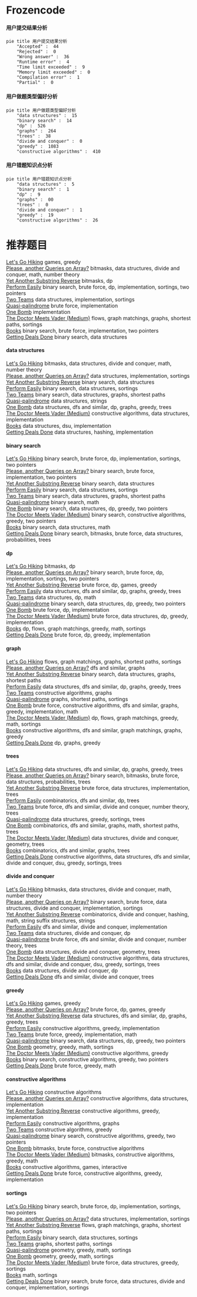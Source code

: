 # Frozencode
<!-- tabs:start -->
#### **用户提交结果分析**

```mermaid
pie title 用户提交结果分析
    "Accepted" :  44
    "Rejected" :  0
    "Wrong answer" :  36
    "Runtime error" :  4
    "Time limit exceeded" :  9
    "Memory limit exceeded" :  0
    "Compilation error" :  1
    "Partial" :  0
```
#### **用户做题类型偏好分析**

```mermaid
pie title 用户做题类型偏好分析
    "data structures" :  15
    "binary search" :  14
    "dp" :  526
    "graphs" :  264
    "trees" :  38
    "divide and conquer" :  0
    "greedy" :  1083
    "constructive algorithms" :  410
```
#### **用户错题知识点分析**

```mermaid
pie title 用户错题知识点分析
    "data structures" :  5
    "binary search" :  1
    "dp" :  9
    "graphs" :  00
    "trees" :  0
    "divide and conquer" :  1
    "greedy" :  19
    "constructive algorithms" :  26
```
<!-- tabs:end -->
# 推荐题目
[Let's Go Hiking](http://codeforces.com/problemset/problem/1495/B)		games,
                        greedy		  
[Please, another Queries on Array?](http://codeforces.com/problemset/problem/1114/F)		bitmasks,
                        data structures,
                        divide and conquer,
                        math,
                        number theory		  
[Yet Another Substring Reverse](http://codeforces.com/problemset/problem/1234/F)		bitmasks,
                        dp		  
[Perform Easily](https://codeforces.com/contest/1435/problem/C)		binary search,
                        brute force,
                        dp,
                        implementation,
                        sortings,
                        two pointers		  
[Two Teams](http://codeforces.com/problemset/problem/1154/E)		data structures,
                        implementation,
                        sortings		  
[Quasi-palindrome](http://codeforces.com/problemset/problem/863/A)		brute force,
                        implementation		  
[One Bomb](http://codeforces.com/problemset/problem/699/B)		implementation		  
[The Doctor Meets Vader (Medium)](http://codeforces.com/problemset/problem/1184/B2)		flows,
                        graph matchings,
                        graphs,
                        shortest paths,
                        sortings		  
[Books](http://codeforces.com/problemset/problem/279/B)		binary search,
                        brute force,
                        implementation,
                        two pointers		  
[Getting Deals Done](http://codeforces.com/problemset/problem/1070/E)		binary search,
                        data structures		  
<!-- tabs:start -->
#### **data structures**
[Let's Go Hiking](http://codeforces.com/problemset/problem/1114/F)		bitmasks,
                        data structures,
                        divide and conquer,
                        math,
                        number theory		  
[Please, another Queries on Array?](http://codeforces.com/problemset/problem/1154/E)		data structures,
                        implementation,
                        sortings		  
[Yet Another Substring Reverse](http://codeforces.com/problemset/problem/1070/E)		binary search,
                        data structures		  
[Perform Easily](http://codeforces.com/problemset/problem/862/E)		binary search,
                        data structures,
                        sortings		  
[Two Teams](http://codeforces.com/problemset/problem/229/B)		binary search,
                        data structures,
                        graphs,
                        shortest paths		  
[Quasi-palindrome](http://codeforces.com/problemset/problem/587/F)		data structures,
                        strings		  
[One Bomb](http://codeforces.com/problemset/problem/708/C)		data structures,
                        dfs and similar,
                        dp,
                        graphs,
                        greedy,
                        trees		  
[The Doctor Meets Vader (Medium)](http://codeforces.com/problemset/problem/156/B)		constructive algorithms,
                        data structures,
                        implementation		  
[Books](https://codeforces.com/contest/1293/problem/C)		data structures,
                        dsu,
                        implementation		  
[Getting Deals Done](http://codeforces.com/problemset/problem/4/C)		data structures,
                        hashing,
                        implementation		  
#### **binary search**
[Let's Go Hiking](https://codeforces.com/contest/1435/problem/C)		binary search,
                        brute force,
                        dp,
                        implementation,
                        sortings,
                        two pointers		  
[Please, another Queries on Array?](http://codeforces.com/problemset/problem/279/B)		binary search,
                        brute force,
                        implementation,
                        two pointers		  
[Yet Another Substring Reverse](http://codeforces.com/problemset/problem/1070/E)		binary search,
                        data structures		  
[Perform Easily](http://codeforces.com/problemset/problem/862/E)		binary search,
                        data structures,
                        sortings		  
[Two Teams](http://codeforces.com/problemset/problem/229/B)		binary search,
                        data structures,
                        graphs,
                        shortest paths		  
[Quasi-palindrome](http://codeforces.com/problemset/problem/1463/A)		binary search,
                        math		  
[One Bomb](http://codeforces.com/problemset/problem/1492/C)		binary search,
                        data structures,
                        dp,
                        greedy,
                        two pointers		  
[The Doctor Meets Vader (Medium)](http://codeforces.com/problemset/problem/1463/D)		binary search,
                        constructive algorithms,
                        greedy,
                        two pointers		  
[Books](http://codeforces.com/problemset/problem/1490/G)		binary search,
                        data structures,
                        math		  
[Getting Deals Done](http://codeforces.com/problemset/problem/1479/D)		binary search,
                        bitmasks,
                        brute force,
                        data structures,
                        probabilities,
                        trees		  
#### **dp**
[Let's Go Hiking](http://codeforces.com/problemset/problem/1234/F)		bitmasks,
                        dp		  
[Please, another Queries on Array?](https://codeforces.com/contest/1435/problem/C)		binary search,
                        brute force,
                        dp,
                        implementation,
                        sortings,
                        two pointers		  
[Yet Another Substring Reverse](http://codeforces.com/problemset/problem/1372/D)		brute force,
                        dp,
                        games,
                        greedy		  
[Perform Easily](http://codeforces.com/problemset/problem/708/C)		data structures,
                        dfs and similar,
                        dp,
                        graphs,
                        greedy,
                        trees		  
[Two Teams](http://codeforces.com/problemset/problem/1398/C)		data structures,
                        dp,
                        math		  
[Quasi-palindrome](http://codeforces.com/problemset/problem/1492/C)		binary search,
                        data structures,
                        dp,
                        greedy,
                        two pointers		  
[One Bomb](https://codeforces.com/contest/1457/problem/C)		brute force,
                        dp,
                        implementation		  
[The Doctor Meets Vader (Medium)](http://codeforces.com/problemset/problem/1491/C)		brute force,
                        data structures,
                        dp,
                        greedy,
                        implementation		  
[Books](http://codeforces.com/problemset/problem/1437/C)		dp,
                        flows,
                        graph matchings,
                        greedy,
                        math,
                        sortings		  
[Getting Deals Done](http://codeforces.com/problemset/problem/1499/B)		brute force,
                        dp,
                        greedy,
                        implementation		  
#### **graph**
[Let's Go Hiking](http://codeforces.com/problemset/problem/1184/B2)		flows,
                        graph matchings,
                        graphs,
                        shortest paths,
                        sortings		  
[Please, another Queries on Array?](http://codeforces.com/problemset/problem/1027/D)		dfs and similar,
                        graphs		  
[Yet Another Substring Reverse](http://codeforces.com/problemset/problem/229/B)		binary search,
                        data structures,
                        graphs,
                        shortest paths		  
[Perform Easily](http://codeforces.com/problemset/problem/708/C)		data structures,
                        dfs and similar,
                        dp,
                        graphs,
                        greedy,
                        trees		  
[Two Teams](https://codeforces.com/contest/1496/problem/E)		constructive algorithms,
                        graphs		  
[Quasi-palindrome](http://codeforces.com/problemset/problem/1422/D)		graphs,
                        shortest paths,
                        sortings		  
[One Bomb](http://codeforces.com/problemset/problem/1487/C)		brute force,
                        constructive algorithms,
                        dfs and similar,
                        graphs,
                        greedy,
                        implementation,
                        math		  
[The Doctor Meets Vader (Medium)](http://codeforces.com/problemset/problem/1437/C)		dp,
                        flows,
                        graph matchings,
                        greedy,
                        math,
                        sortings		  
[Books](http://codeforces.com/problemset/problem/1470/D)		constructive algorithms,
                        dfs and similar,
                        graph matchings,
                        graphs,
                        greedy		  
[Getting Deals Done](http://codeforces.com/problemset/problem/1476/C)		dp,
                        graphs,
                        greedy		  
#### **trees**
[Let's Go Hiking](http://codeforces.com/problemset/problem/708/C)		data structures,
                        dfs and similar,
                        dp,
                        graphs,
                        greedy,
                        trees		  
[Please, another Queries on Array?](http://codeforces.com/problemset/problem/1479/D)		binary search,
                        bitmasks,
                        brute force,
                        data structures,
                        probabilities,
                        trees		  
[Yet Another Substring Reverse](http://codeforces.com/problemset/problem/1511/C)		brute force,
                        data structures,
                        implementation,
                        trees		  
[Perform Easily](http://codeforces.com/problemset/problem/1499/F)		combinatorics,
                        dfs and similar,
                        dp,
                        trees		  
[Two Teams](http://codeforces.com/problemset/problem/1491/E)		brute force,
                        dfs and similar,
                        divide and conquer,
                        number theory,
                        trees		  
[Quasi-palindrome](http://codeforces.com/problemset/problem/1466/D)		data structures,
                        greedy,
                        sortings,
                        trees		  
[One Bomb](http://codeforces.com/problemset/problem/1495/D)		combinatorics,
                        dfs and similar,
                        graphs,
                        math,
                        shortest paths,
                        trees		  
[The Doctor Meets Vader (Medium)](http://codeforces.com/problemset/problem/1303/G)		data structures,
                        divide and conquer,
                        geometry,
                        trees		  
[Books](http://codeforces.com/problemset/problem/1454/E)		combinatorics,
                        dfs and similar,
                        graphs,
                        trees		  
[Getting Deals Done](http://codeforces.com/problemset/problem/1494/D)		constructive algorithms,
                        data structures,
                        dfs and similar,
                        divide and conquer,
                        dsu,
                        greedy,
                        sortings,
                        trees		  
#### **divide and conquer**
[Let's Go Hiking](http://codeforces.com/problemset/problem/1114/F)		bitmasks,
                        data structures,
                        divide and conquer,
                        math,
                        number theory		  
[Please, another Queries on Array?](http://codeforces.com/problemset/problem/1461/D)		binary search,
                        brute force,
                        data structures,
                        divide and conquer,
                        implementation,
                        sortings		  
[Yet Another Substring Reverse](http://codeforces.com/problemset/problem/1466/G)		combinatorics,
                        divide and conquer,
                        hashing,
                        math,
                        string suffix structures,
                        strings		  
[Perform Easily](http://codeforces.com/problemset/problem/1490/D)		dfs and similar,
                        divide and conquer,
                        implementation		  
[Two Teams](https://codeforces.com/contest/1483/problem/C)		data structures,
                        divide and conquer,
                        dp		  
[Quasi-palindrome](http://codeforces.com/problemset/problem/1491/E)		brute force,
                        dfs and similar,
                        divide and conquer,
                        number theory,
                        trees		  
[One Bomb](http://codeforces.com/problemset/problem/1303/G)		data structures,
                        divide and conquer,
                        geometry,
                        trees		  
[The Doctor Meets Vader (Medium)](http://codeforces.com/problemset/problem/1494/D)		constructive algorithms,
                        data structures,
                        dfs and similar,
                        divide and conquer,
                        dsu,
                        greedy,
                        sortings,
                        trees		  
[Books](http://codeforces.com/problemset/problem/1482/E)		data structures,
                        divide and conquer,
                        dp		  
[Getting Deals Done](http://codeforces.com/problemset/problem/566/C)		dfs and similar,
                        divide and conquer,
                        trees		  
#### **greedy**
[Let's Go Hiking](http://codeforces.com/problemset/problem/1495/B)		games,
                        greedy		  
[Please, another Queries on Array?](http://codeforces.com/problemset/problem/1372/D)		brute force,
                        dp,
                        games,
                        greedy		  
[Yet Another Substring Reverse](http://codeforces.com/problemset/problem/708/C)		data structures,
                        dfs and similar,
                        dp,
                        graphs,
                        greedy,
                        trees		  
[Perform Easily](https://codeforces.com/contest/1255/problem/D)		constructive algorithms,
                        greedy,
                        implementation		  
[Two Teams](http://codeforces.com/problemset/problem/1368/A)		brute force,
                        greedy,
                        implementation,
                        math		  
[Quasi-palindrome](http://codeforces.com/problemset/problem/1492/C)		binary search,
                        data structures,
                        dp,
                        greedy,
                        two pointers		  
[One Bomb](https://codeforces.com/contest/1496/problem/C)		geometry,
                        greedy,
                        math,
                        sortings		  
[The Doctor Meets Vader (Medium)](http://codeforces.com/problemset/problem/1493/A)		constructive algorithms,
                        greedy		  
[Books](http://codeforces.com/problemset/problem/1463/D)		binary search,
                        constructive algorithms,
                        greedy,
                        two pointers		  
[Getting Deals Done](http://codeforces.com/problemset/problem/1462/C)		brute force,
                        greedy,
                        math		  
#### **constructive algorithms**
[Let's Go Hiking](http://codeforces.com/problemset/problem/1335/B)		constructive algorithms		  
[Please, another Queries on Array?](http://codeforces.com/problemset/problem/156/B)		constructive algorithms,
                        data structures,
                        implementation		  
[Yet Another Substring Reverse](https://codeforces.com/contest/1255/problem/D)		constructive algorithms,
                        greedy,
                        implementation		  
[Perform Easily](https://codeforces.com/contest/1496/problem/E)		constructive algorithms,
                        graphs		  
[Two Teams](http://codeforces.com/problemset/problem/1493/A)		constructive algorithms,
                        greedy		  
[Quasi-palindrome](http://codeforces.com/problemset/problem/1463/D)		binary search,
                        constructive algorithms,
                        greedy,
                        two pointers		  
[One Bomb](https://codeforces.com/contest/1456/problem/B)		bitmasks,
                        brute force,
                        constructive algorithms		  
[The Doctor Meets Vader (Medium)](http://codeforces.com/problemset/problem/1492/D)		bitmasks,
                        constructive algorithms,
                        greedy,
                        math		  
[Books](https://codeforces.com/contest/1504/problem/D)		constructive algorithms,
                        games,
                        interactive		  
[Getting Deals Done](https://codeforces.com/contest/1483/problem/A)		brute force,
                        constructive algorithms,
                        greedy,
                        implementation		  
#### **sortings**
[Let's Go Hiking](https://codeforces.com/contest/1435/problem/C)		binary search,
                        brute force,
                        dp,
                        implementation,
                        sortings,
                        two pointers		  
[Please, another Queries on Array?](http://codeforces.com/problemset/problem/1154/E)		data structures,
                        implementation,
                        sortings		  
[Yet Another Substring Reverse](http://codeforces.com/problemset/problem/1184/B2)		flows,
                        graph matchings,
                        graphs,
                        shortest paths,
                        sortings		  
[Perform Easily](http://codeforces.com/problemset/problem/862/E)		binary search,
                        data structures,
                        sortings		  
[Two Teams](http://codeforces.com/problemset/problem/1422/D)		graphs,
                        shortest paths,
                        sortings		  
[Quasi-palindrome](https://codeforces.com/contest/1496/problem/C)		geometry,
                        greedy,
                        math,
                        sortings		  
[One Bomb](http://codeforces.com/problemset/problem/1495/A)		geometry,
                        greedy,
                        math,
                        sortings		  
[The Doctor Meets Vader (Medium)](http://codeforces.com/problemset/problem/1497/A)		brute force,
                        data structures,
                        greedy,
                        sortings		  
[Books](http://codeforces.com/problemset/problem/1427/A)		math,
                        sortings		  
[Getting Deals Done](http://codeforces.com/problemset/problem/1461/D)		binary search,
                        brute force,
                        data structures,
                        divide and conquer,
                        implementation,
                        sortings		  
<!-- tabs:end -->
